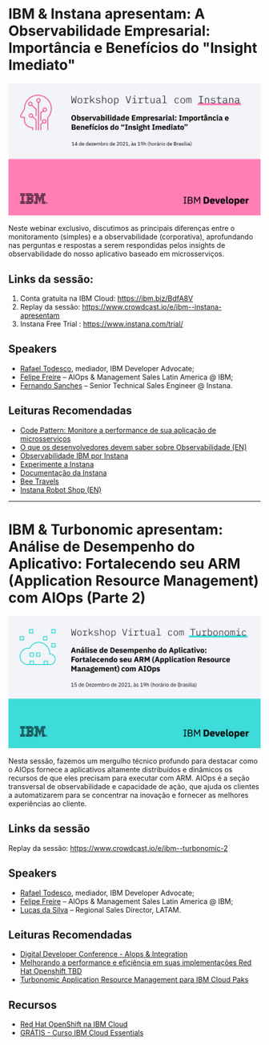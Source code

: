 # IBM & Instana apresentam: A Observabilidade Empresarial: Importância e Benefícios do "Insight Imediato"

![Evento Instana](./img/instana.png)

Neste webinar exclusivo, discutimos as principais diferenças entre o monitoramento (simples) e a observabilidade (corporativa), aprofundando nas perguntas e respostas a serem respondidas pelos insights de observabilidade do nosso aplicativo baseado em microsserviços.

## Links da sessão: 
1. Conta gratuita na IBM Cloud: <https://ibm.biz/BdfA8V>
2. Replay da sessão: <https://www.crowdcast.io/e/ibm--instana-apresentam>
3. Instana Free Trial : <https://www.instana.com/trial/>

## Speakers
* [Rafael Todesco](https://www.linkedin.com/in/rafaeltodesco/), mediador, IBM Developer Advocate; 
* [Felipe Freire](https://www.linkedin.com/in/felipefreire/) – AIOps & Management Sales Latin America @ IBM;
* [Fernando Sanches](https://www.linkedin.com/in/fesanches/) – Senior Technical Sales Engineer @ Instana.

## Leituras Recomendadas
* [Code Pattern: Monitore a performance de sua aplicação de microsserviços]()
* [O que os desenvolvedores devem saber sobre Observabilidade (EN)](http://%20https//drive.google.com/file/d/1vIKUriKKzsIq25kVKs-b-IhRTdEFDhPR/view)
* [Observabilidade IBM por Instana](https://www.ibm.com/br-pt/cloud/instana)
* [Experimente a Instana](https://www.instana.com/apm-observability-sandbox/)
* [Documentação da Instana](https://www.instana.com/docs/pt-BR/)
* [Bee Travels](https://bee-travels.github.io/)
* [Instana Robot Shop (EN)](https://github.com/instana/robot-shop)

--------------------------

# IBM & Turbonomic apresentam: Análise de Desempenho do Aplicativo: Fortalecendo seu ARM (Application Resource Management) com AIOps (Parte 2)

![Evento Turbonomic](./img/turbonomic.png)

Nesta sessão, fazemos um mergulho técnico profundo para destacar como o AIOps fornece a aplicativos altamente distribuídos e dinâmicos os recursos de que eles precisam para executar com ARM. AIOps é a seção transversal de observabilidade e capacidade de ação, que ajuda os clientes a automatizarem para se concentrar na inovação e fornecer as melhores experiências ao cliente.

## Links da sessão
Replay da sessão: <https://www.crowdcast.io/e/ibm--turbonomic-2>

## Speakers
* [Rafael Todesco](https://www.linkedin.com/in/rafaeltodesco/), mediador, IBM Developer Advocate; 
* [Felipe Freire](https://www.linkedin.com/in/felipefreire/) – AIOps & Management Sales Latin America @ IBM;
* [Lucas da Silva](https://www.linkedin.com/in/ludas/) – Regional Sales Director, LATAM.

## Leituras Recomendadas
* [Digital Developer Conference - AIops & Integration](https://developer.ibm.com/conferences/digital-developer-conference-ai-automation-integration/)
* [Melhorando a performance e eficiência em suas implementações Red Hat Openshift TBD](colocar)
* [Turbonomic Application Resource Management para IBM Cloud Paks](https://www.ibm.com/br-pt/cloud/turbonomic)

## Recursos
* [Red Hat OpenShift na IBM Cloud](https://developer.ibm.com/br/components/redhat-openshift-ibm-cloud/)
* [GRÁTIS - Curso IBM Cloud Essentials](https://cognitiveclass.ai/courses/ibm-cloud-essentials)
